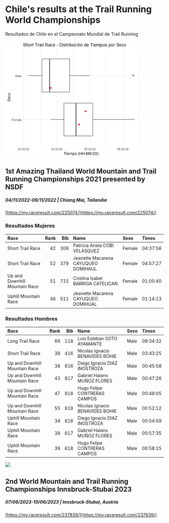 # Chile's results at the Trail Running World Championships
Resultados de Chile en el Campeonato Mundial de Trail Running

![](https://github.com/luis-fernandezt/Chile_Mundial_TrailRun_Results/blob/main/data/Short%20Trail%20Race.png)
## 1st Amazing Thailand World Mountain and Trail Running Championships 2021 presented by NSDF
##### 04/11/2022-06/11/2022 | Chiang Mai, Tailandia
[https://my.raceresult.com/225074/](https://my.raceresult.com/225074/)

### Resultados Mujeres

|Race                          | Rank| Bib|Name                                |Sexo   |Times               |
|:-----------------------------|----:|---:|:-----------------------------------|:------|:-------------------|
|Short Trail Race              |   42| 309|Patricia Ariela COBI VELASQUEZ      |Female |04:37:56 |
|Short Trail Race              |   52| 379|Jeanette Macarena CAYUQUEO DOMIHAUL |Female |04:57:27 |
|Up and Downhill Mountain Race |   51| 715|Cristina Isabel BARRIGA CATELICAN   |Female |01:00:40 |
|Uphill Mountain Race          |   46| 511|Jeanette Macarena CAYUQUEO DOMIHUAL |Female |01:14:13 |

### Resultados Hombres

|Race                          | Rank| Bib|Name                            |Sexo |Times               |
|:-----------------------------|----:|---:|:-------------------------------|:----|:-------------------|
|Long Trail Race               |   69| 118|Luis Esteban SOTO AYAMANTE      |Male |09:34:32 |
|Short Trail Race              |   38| 416|Nicolas Ignacio BENAVIDES BOHIE |Male |03:43:25 |
|Up and Downhill Mountain Race |   38| 816|Diego Ignacio DIAZ INOSTROZA    |Male |00:45:58 |
|Up and Downhill Mountain Race |   43| 817|Gabriel Halans MUÑOZ FLORES     |Male |00:47:26 |
|Up and Downhill Mountain Race |   47| 818|Hugo Felipe CONTRERAS CAMPOS    |Male |00:48:05 |
|Up and Downhill Mountain Race |   55| 819|Nicolas Ignacio BENAVIDES BOHIE |Male |00:52:12 |
|Uphill Mountain Race          |   34| 616|Diego Ignacio DIAZ INOSTROZA    |Male |00:54:59 |
|Uphill Mountain Race          |   38| 617|Gabriel Halans MUÑOZ FLORES     |Male |00:57:35 |
|Uphill Mountain Race          |   39| 618|Hugo Felipe CONTRERAS CAMPOS    |Male |00:58:15 |

![](https://my.raceresult.com/237839/cover)
## 2nd World Mountain and Trail Running Championships Innsbruck-Stubai 2023
##### 07/06/2023-10/06/2023 | Innsbruck-Stubai, Austria
[https://my.raceresult.com/237839/](https://my.raceresult.com/237839/)


